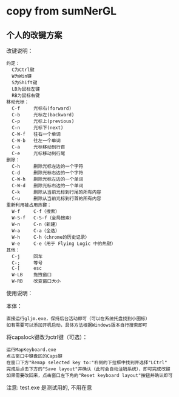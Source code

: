 # copy from sumNerGL

## 个人的改键方案


改键说明：
```
约定：
  C为Ctrl键
  W为Win键
  S为Shift键
  LB为鼠标左键
  RB为鼠标右键
移动光标：
  C-f     光标右(forward)
  C-b     光标左(backward)
  C-p     光标上(previous)
  C-n     光标下(next)
  C-W-f   往右一个单词
  C-W-b   往左一个单词
  C-a     光标移动到行首
  C-e     光标移动到行尾
删除：
  C-h     删除光标左边的一个字符
  C-d     删除光标右边的一个字符
  C-W-h   删除光标左边的一个单词
  C-W-d   删除光标右边的一个单词
  C-k     删除从当前光标到行尾的所有内容
  C-u     删除从当前光标到行首的所有内容
重新利用被占用热键：
  W-f     C-f（搜索）
  W-S-f   C-S-f（全局搜索）
  W-n     C-n（新建）
  W-a     C-a（全选）
  W-h     C-h（chrome的历史记录）
  W-e     C-e（用于 Flying Logic 中的热键）
其他：
  C-j     回车
  C-;     等号
  C-[     esc
  W-LB    拖拽窗口
  W-RB    改变窗口大小
```

使用说明：

  本体：

    直接运行gljm.exe，保持后台活动即可（可以在系统托盘找到小图标）
    如有需要可以添加开机启动，具体方法根据Windows版本自行搜索即可

  将capslock键改为ctrl键（可选）：

    运行MapKeyboard.exe
    点击窗口中键盘区的Caps键
    在窗口下方"Remap selected key to:"右侧的下拉框中找到并选择"LCtrl"
    完成后点击下方的"Save layout"并确认（此时会自动注销系统），即可完成改键
    如果需要改回来，点击窗口左下角的"Reset keyboard layout"按钮并确认即可

注意:
  test.exe 是测试用的, 不用在意

